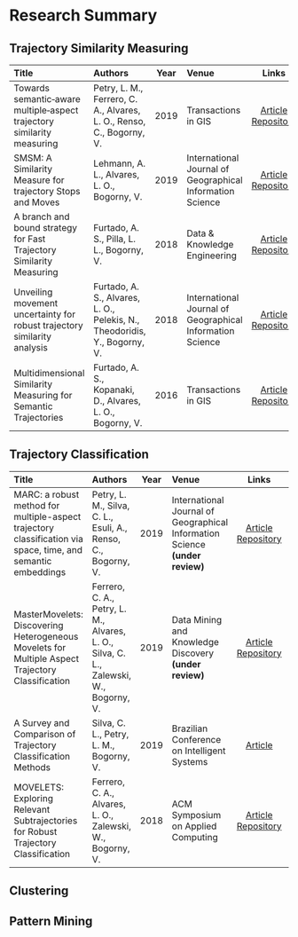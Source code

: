 # Research Summary
   
## Trajectory Similarity Measuring

| Title | Authors | Year | Venue | Links | Cite |
|:------|:--------|------|:------|:-----:|:----:|
| Towards semantic‐aware multiple‐aspect trajectory similarity measuring | Petry, L. M., Ferrero, C. A., Alvares, L. O., Renso, C., Bogorny, V. | 2019 | Transactions in GIS |  [Article](https://onlinelibrary.wiley.com/doi/full/10.1111/tgis.12542)<br> [Repository](https://github.com/bigdata-ufsc/petry-2019-muitas) | [BibTex](./resources/bibtex/petry2019muitas.bib) |
| SMSM: A Similarity Measure for trajectory Stops and Moves | Lehmann, A. L., Alvares, L. O., Bogorny, V. | 2019 | International Journal of Geographical Information Science |  [Article](https://www.tandfonline.com/doi/full/10.1080/13658816.2019.1605074)<br> [Repository](https://github.com/bigdata-ufsc/lehmann-2019-SMSM) | [BibTex](./resources/bibtex/lehmann2019smsm.bib) ] |
| A branch and bound strategy for Fast Trajectory Similarity Measuring | Furtado, A. S., Pilla, L. L., Bogorny, V. | 2018 | Data & Knowledge Engineering | [Article](https://www.sciencedirect.com/science/article/pii/S0169023X17302021)<br> [Repository](https://github.com/bigdata-ufsc/furtado-2018-ftsm-msm) | [BibTex](./resources/bibtex/furtado2018ftsm.bib) |
| Unveiling movement uncertainty for robust trajectory similarity analysis | Furtado, A. S., Alvares, L. O., Pelekis, N., Theodoridis, Y., Bogorny, V. | 2018 | International Journal of Geographical Information Science | [Article](https://www.tandfonline.com/doi/full/10.1080/13658816.2017.1372763)<br> [Repository](https://github.com/bigdata-ufsc/furtado-2018-ums) | [BibTex](./resources/bibtex/furtado2018ums.bib) |
| Multidimensional Similarity Measuring for Semantic Trajectories | Furtado, A. S., Kopanaki, D., Alvares, L. O., Bogorny, V. | 2016 | Transactions in GIS | [Article](https://onlinelibrary.wiley.com/doi/full/10.1111/tgis.12156)<br> [Repository](https://github.com/bigdata-ufsc/furtado-2016-msm) | [BibTex](./resources/bibtex/furtado2016msm.bib) |


## Trajectory Classification

| Title | Authors | Year | Venue | Links | Cite |
|:------|:--------|------|:------|:-----:|:----:|
| MARC: a robust method for multiple-aspect trajectory classification via space, time, and semantic embeddings | Petry, L. M., Silva, C. L., Esuli, A., Renso, C., Bogorny, V. | 2019 | International Journal of Geographical Information Science **(under review)** |  [Article](.)<br> [Repository](https://github.com/bigdata-ufsc/) | [BibTex](./resources/bibtex/) |
| MasterMovelets: Discovering Heterogeneous Movelets for Multiple Aspect Trajectory Classification | Ferrero, C. A., Petry, L. M., Alvares, L. O., Silva, C. L., Zalewski, W., Bogorny, V. | 2019 | Data Mining and Knowledge Discovery **(under review)** | [Article]()<br> [Repository](https://github.com/bigdata-ufsc/)<br> | [BibTex](./resources/bibtex/) |
| A Survey and Comparison of Trajectory Classification Methods | Silva, C. L., Petry, L. M., Bogorny, V. | 2019 | Brazilian Conference on Intelligent Systems| [Article]()<br> | [BibTex](./resources/bibtex/silva2019asurvey.bib) |
| MOVELETS: Exploring Relevant Subtrajectories for Robust Trajectory Classification | Ferrero, C. A., Alvares, L. O., Zalewski, W., Bogorny, V. | 2018 | ACM Symposium on Applied Computing | [Article](https://dl.acm.org/citation.cfm?id=3167225)<br> [Repository](https://github.com/bigdata-ufsc/ferrero-2018-movelets)<br> | [BibTex](./resources/bibtex/ferrero2018movelets.bib) |


## Clustering


## Pattern Mining

